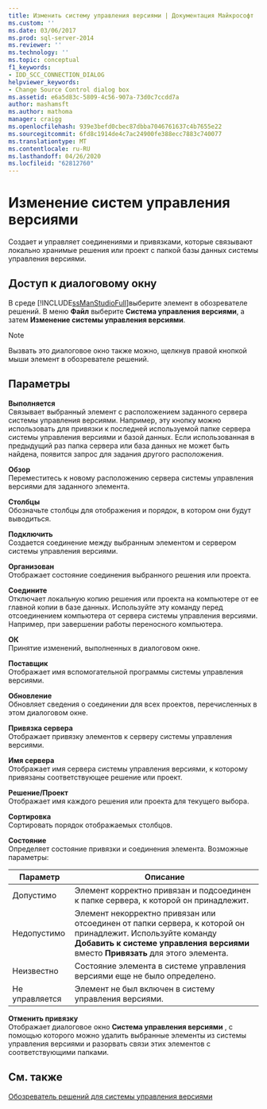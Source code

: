 ```yaml
---
title: Изменить систему управления версиями | Документация Майкрософт
ms.custom: ''
ms.date: 03/06/2017
ms.prod: sql-server-2014
ms.reviewer: ''
ms.technology: ''
ms.topic: conceptual
f1_keywords:
- IDD_SCC_CONNECTION_DIALOG
helpviewer_keywords:
- Change Source Control dialog box
ms.assetid: e6a5d83c-5809-4c56-907a-73d0c7ccdd7a
author: mashamsft
ms.author: mathoma
manager: craigg
ms.openlocfilehash: 939e3befd0cbec87dbba7046761637c4b7655e22
ms.sourcegitcommit: 6fd8c1914de4c7ac24900fe388ecc7883c740077
ms.translationtype: MT
ms.contentlocale: ru-RU
ms.lasthandoff: 04/26/2020
ms.locfileid: "62812760"
---
```

# <a name="change-source-control"></a>Изменение систем управления версиями
  Создает и управляет соединениями и привязками, которые связывают локально хранимые решения или проект с папкой базы данных системы управления версиями.  
  
## <a name="dialog-box-access"></a>Доступ к диалоговому окну  
 В среде [!INCLUDE[ssManStudioFull](../includes/ssmanstudiofull-md.md)]выберите элемент в обозревателе решений. В меню **Файл** выберите **Система управления версиями**, а затем **Изменение системы управления версиями**.  
  
> [!NOTE]  
>  Вызвать это диалоговое окно также можно, щелкнув правой кнопкой мыши элемент в обозревателе решений.  
  
## <a name="options"></a>Параметры  
 **Выполняется**  
 Связывает выбранный элемент с расположением заданного сервера системы управления версиями. Например, эту кнопку можно использовать для привязки к последней используемой папке сервера системы управления версиями и базой данных. Если использованная в предыдущий раз папка сервера или база данных не может быть найдена, появится запрос для задания другого расположения.  
  
 **Обзор**  
 Переместитесь к новому расположению сервера системы управления версиями для заданного элемента.  
  
 **Столбцы**  
 Обозначьте столбцы для отображения и порядок, в котором они будут выводиться.  
  
 **Подключить**  
 Создается соединение между выбранным элементом и сервером системы управления версиями.  
  
 **Организован**  
 Отображает состояние соединения выбранного решения или проекта.  
  
 **Соедините**  
 Отключает локальную копию решения или проекта на компьютере от ее главной копии в базе данных. Используйте эту команду перед отсоединением компьютера от сервера системы управления версиями. Например, при завершении работы переносного компьютера.  
  
 **ОК**  
 Принятие изменений, выполненных в диалоговом окне.  
  
 **Поставщик**  
 Отображает имя вспомогательной программы системы управления версиями.  
  
 **Обновление**  
 Обновляет сведения о соединении для всех проектов, перечисленных в этом диалоговом окне.  
  
 **Привязка сервера**  
 Отображает привязку элементов к серверу системы управления версиями.  
  
 **Имя сервера**  
 Отображает имя сервера системы управления версиями, к которому привязаны соответствующее решение или проект.  
  
 **Решение/Проект**  
 Отображает имя каждого решения или проекта для текущего выбора.  
  
 **Сортировка**  
 Сортировать порядок отображаемых столбцов.  
  
 **Состояние**  
 Определяет состояние привязки и соединения элемента. Возможные параметры:  
  
|**Параметр**|**Описание**|  
|----------------|---------------------|  
|Допустимо|Элемент корректно привязан и подсоединен к папке сервера, к которой он принадлежит.|  
|Недопустимо|Элемент некорректно привязан или отсоединен от папки сервера, к которой он принадлежит. Используйте команду **Добавить к системе управления версиями** вместо **Привязать** для этого элемента.|  
|Неизвестно|Состояние элемента в системе управления версиями еще не было определено.|  
|Не управляется|Элемент не был включен в систему управления версиями.|  
  
 **Отменить привязку**  
 Отображает диалоговое окно **Система управления версиями** , с помощью которого можно удалить выбранные элементы из системы управления версиями и разорвать связи этих элементов с соответствующими папками.  
  
## <a name="see-also"></a>См. также  
 [Обозреватель решений для системы управления версиями](../../2014/database-engine/solution-explorer-source-control.md)  
  
  
